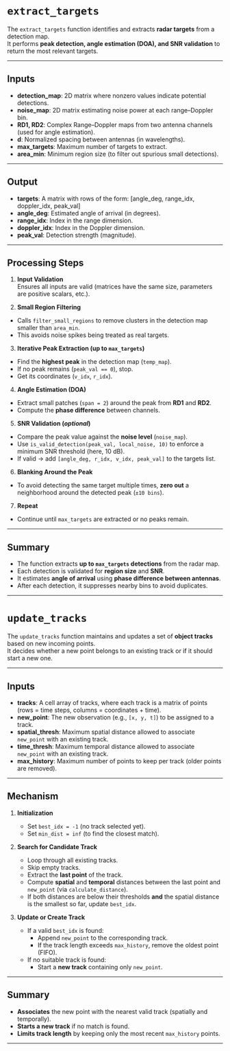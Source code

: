 # `extract_targets`

The `extract_targets` function identifies and extracts **radar targets** from a detection map.  
It performs **peak detection, angle estimation (DOA), and SNR validation** to return the most relevant targets.

---

## Inputs
- **detection_map**: 2D matrix where nonzero values indicate potential detections.  
- **noise_map**: 2D matrix estimating noise power at each range–Doppler bin.  
- **RD1, RD2**: Complex Range–Doppler maps from two antenna channels (used for angle estimation).  
- **d**: Normalized spacing between antennas (in wavelengths).  
- **max_targets**: Maximum number of targets to extract.  
- **area_min**: Minimum region size (to filter out spurious small detections).  

---

## Output
- **targets**: A matrix with rows of the form: [angle_deg, range_idx, doppler_idx, peak_val]
- **angle_deg**: Estimated angle of arrival (in degrees).  
- **range_idx**: Index in the range dimension.  
- **doppler_idx**: Index in the Doppler dimension.  
- **peak_val**: Detection strength (magnitude).  

---

## Processing Steps

1. **Input Validation**  
 Ensures all inputs are valid (matrices have the same size, parameters are positive scalars, etc.).

2. **Small Region Filtering**  
 - Calls `filter_small_regions` to remove clusters in the detection map smaller than `area_min`.  
 - This avoids noise spikes being treated as real targets.  

3. **Iterative Peak Extraction (up to `max_targets`)**
 - Find the **highest peak** in the detection map (`temp_map`).  
 - If no peak remains (`peak_val == 0`), stop.  
 - Get its coordinates (`v_idx`, `r_idx`).  

4. **Angle Estimation (DOA)**
 - Extract small patches (`span = 2`) around the peak from **RD1** and **RD2**.  
 - Compute the **phase difference** between channels.  

5. **SNR Validation (_optional_)**
 - Compare the peak value against the **noise level** (`noise_map`).  
 - Use `is_valid_detection(peak_val, local_noise, 10)` to enforce a minimum SNR threshold (here, 10 dB).  
 - If valid → add `[angle_deg, r_idx, v_idx, peak_val]` to the targets list.  

6. **Blanking Around the Peak**
 - To avoid detecting the same target multiple times, **zero out** a neighborhood around the detected peak (`±10 bins`).  

7. **Repeat**  
 - Continue until `max_targets` are extracted or no peaks remain.  

---

## Summary
- The function extracts **up to `max_targets` detections** from the radar map.  
- Each detection is validated for **region size** and **SNR**.  
- It estimates **angle of arrival** using **phase difference between antennas**.  
- After each detection, it suppresses nearby bins to avoid duplicates.  

---

# `update_tracks`

The `update_tracks` function maintains and updates a set of **object tracks** based on new incoming points.  
It decides whether a new point belongs to an existing track or if it should start a new one.  

---

## Inputs
- **tracks**: A cell array of tracks, where each track is a matrix of points (rows = time steps, columns = coordinates + time).  
- **new_point**: The new observation (e.g., `[x, y, t]`) to be assigned to a track.  
- **spatial_thresh**: Maximum spatial distance allowed to associate `new_point` with an existing track.  
- **time_thresh**: Maximum temporal distance allowed to associate `new_point` with an existing track.  
- **max_history**: Maximum number of points to keep per track (older points are removed).  

---

## Mechanism

1. **Initialization**
   - Set `best_idx = -1` (no track selected yet).  
   - Set `min_dist = inf` (to find the closest match).  

2. **Search for Candidate Track**
   - Loop through all existing tracks.  
   - Skip empty tracks.  
   - Extract the **last point** of the track.  
   - Compute **spatial** and **temporal** distances between the last point and `new_point` (via `calculate_distance`).  
   - If both distances are below their thresholds **and** the spatial distance is the smallest so far, update `best_idx`.  

3. **Update or Create Track**
   - If a valid `best_idx` is found:
     - Append `new_point` to the corresponding track.  
     - If the track length exceeds `max_history`, remove the oldest point (FIFO).  
   - If no suitable track is found:
     - Start a **new track** containing only `new_point`.  

---

## Summary
- **Associates** the new point with the nearest valid track (spatially and temporally).  
- **Starts a new track** if no match is found.  
- **Limits track length** by keeping only the most recent `max_history` points.  

---
